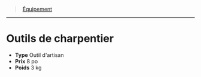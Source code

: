 ﻿---
!EquipmentItem
Type: Outil d'artisan
Price: 8 po
Weight: 3 kg
Id: equipment_hd.md#outils-de-charpentier
ParentLink: equipment_hd.md#Équipement
Name: Outils de charpentier
ParentName: Équipement
NameLevel: 1
Attributes: {}
---
> [Équipement](hd_equipment.md)

---

# Outils de charpentier

- **Type** Outil d'artisan
- **Prix** 8 po
- **Poids** 3 kg

